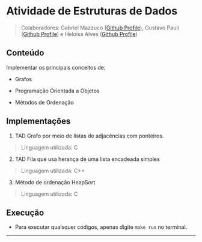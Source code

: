 # Atividade de Estruturas de Dados
>Colaboradores: Gabriel Mazzuco ([Github Profile](https://github.com/gabrielmazz)), Gustavo Pauli ([Github Profile](https://github.com/GusPauli)) e Heloisa Alves ([Github Profile](https://github.com/Helogizzy))

## Conteúdo
Implementar os principais conceitos de:

* Grafos

* Programação Orientada a Objetos

* Métodos de Ordenação

## Implementações

1. TAD Grafo por meio de listas de adjacências com ponteiros. 
>Linguagem utilizada: C

2. TAD Fila que usa herança de uma lista encadeada simples
>Linguagem utilizada: C++

3. Método de ordenação HeapSort
>Linguagem utilizada: C

## Execução

- Para executar quaisquer códigos, apenas digite `make run` no terminal.
---
